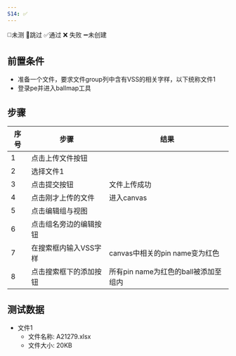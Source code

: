 ```yaml
---
S14: ✅
---
```

◻️未测    🚫跳过     ✅通过    ❌ 失败    ➖未创建

## 前置条件

- 准备一个文件，要求文件group列中含有VSS的相关字样，以下统称文件1
- 登录pe并进入ballmap工具

## 步骤

| 序号  | 步骤           | 结果                       |
| --- | ------------ | ------------------------ |
| 1   | 点击上传文件按钮     |                          |
| 2   | 选择文件1        |                          |
| 3   | 点击提交按钮       | 文件上传成功                   |
| 4   | 点击刚才上传的文件    | 进入canvas                 |
| 5   | 点击编辑组与视图     |                          |
| 6   | 点击组名旁边的编辑按钮  |                          |
| 7   | 在搜索框内输入VSS字样 | canvas中相关的pin name变为红色   |
| 8   | 点击搜索框下的添加按钮  | 所有pin name为红色的ball被添加至组内 |

## 测试数据

- 文件1
	- 文件名称: A21279.xlsx
	- 文件大小: 20KB
